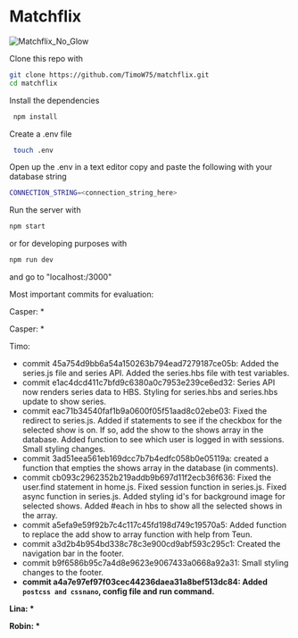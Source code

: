 # Matchflix

![Matchflix_No_Glow](https://user-images.githubusercontent.com/60609760/159242521-5cf9800b-5134-4ef1-a91f-3c493d40de34.svg)

Clone this repo with
````bash
git clone https://github.com/TimoW75/matchflix.git  
cd matchflix  
````
Install the dependencies
````bash
 npm install  
````
Create a .env file
````bash
 touch .env  
````
  
Open up the .env in a text editor copy and paste the following with your database string  
````bash
CONNECTION_STRING=<connection_string_here>
````
Run the server with
````bash 
npm start  
````

or for developing purposes with
````bash
npm run dev
````

and go to "localhost:/3000"  


Most important commits for evaluation:

Casper:
    *

Casper:
    *

Timo:
* commit 45a754d9bb6a54a150263b794ead7279187ce05b: Added the series.js file and series API. Added the series.hbs file with test variables.
* commit e1ac4dcd411c7bfd9c6380a0c7953e239ce6ed32: Series API now renders series data to HBS. Styling for series.hbs and series.hbs update to show series.
* commit eac71b34540faf1b9a0600f05f51aad8c02ebe03: Fixed the redirect to series.js. Added if statements to see if the checkbox for the selected show is on. If so, add the show to the shows array in the database. Added function to see which user is logged in with sessions. Small styling changes.
* commit 3ad51eea561eb169dcc7b7b4edfc058b0e05119a: created a function that empties the shows array in the database (in comments). 
* commit cb093c2962352b219addb9b697d11f2ecb36f636: Fixed the user.find statement in home.js. Fixed session function in series.js. Fixed async function in series.js. Added styling id's for background image for selected shows. Added #each in hbs to show all the selected shows in the array.
* commit a5efa9e59f92b7c4c117c45fd198d749c19570a5: Added function to replace the add show to array function with help from Teun.
* commit a3d2b4b954bd338c78c3e900cd9abf593c295c1: Created the navigation bar in the footer.
* commit b9f6586b95c7a4d8e9623e9067433a0668a92a31: Small styling changes to the footer.
* <B>commit a4a7e97ef97f03cec44236daea31a8bef513dc84<B>: Added `postcss and cssnano`, config file and run command.

Lina:
    *

Robin:
*